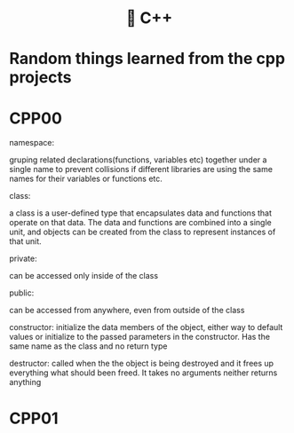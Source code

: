 <h1 align="center">
	📖 C++
</h1>

# Random things learned from the cpp projects

# CPP00
namespace:

gruping related declarations(functions, variables etc) together under a single name
to prevent collisions if different libraries are using the same names for their variables
or functions etc.

class:

a class is a user-defined type that encapsulates data and functions that operate on that data.
The data and functions are combined into a single unit, and objects can be created from the class
to represent instances of that unit.

private:

can be accessed only inside of the class

public:

can be accessed from anywhere, even from outside of the class

constructor:
initialize the data members of the object, either way to default values or initialize to the passed
parameters in the constructor. Has the same name as the class and no return type

destructor:
called when the the object is being destroyed and it frees up everything what should been freed. It
takes no arguments neither returns anything


# CPP01
